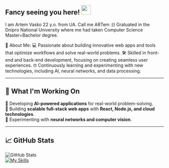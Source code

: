 ## Fancy seeing you here! <img src="https://raw.githubusercontent.com/aemmadi/aemmadi/master/wave.gif" width="30">
I am Artem Vasko 22 y.o. from UA. Call me ARTem :)) 
Gratuated in the Dnipro National University where me had taken Computer Science Master+Bachelor degree. 

🌟 About Me: 
💻 Passionate about building innovative web apps and tools that optimize workflows and solve real-world problems.
🛠️ Skilled in front-end and back-end development, focusing on creating seamless user experiences. 
🤓 Continuously learning and experimenting with new technologies, including AI, neural networks, and data processing.

---

## 🚀 What I'm Working On  
🔹 Developing **AI-powered applications** for real-world problem-solving.  
🔹 Building **scalable full-stack web apps** with **React, Node.js, and cloud technologies**.  
🔹 Experimenting with **neural networks and computer vision**.  

---

## 📈 GitHub Stats  

![GitHub Stats](https://github-readme-stats.vercel.app/api?username=amvasko&show_icons=true&theme=radical)  
[![My Skills](https://skillicons.dev/icons?i=js,html,css,docker,react,kubernetes,python,linux)](https://skillicons.dev)
